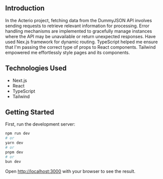 ## Introduction
In the Acterio project, fetching data from the DummyJSON API involves sending requests to retrieve relevant information for processing. Error handling mechanisms are implemented to gracefully manage instances where the API may be unavailable or return unexpected responses.
Have used Nex.js framework for dynamic routing.
TypeScript helped me ensure that I'm passing the correct type of props to React components.
Tailwind empowered me effortlessly style pages and its components.

## Technologies Used
- Next.js
- React 
- TypeScript 
- Tailwind


## Getting Started
First, run the development server:

```bash
npm run dev
# or
yarn dev
# or
pnpm dev
# or
bun dev
```

Open [http://localhost:3000](http://localhost:3000) with your browser to see the result.


